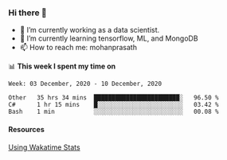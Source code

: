 ### Hi there 👋

- 🔭 I’m currently working as a data scientist.
- 🌱 I’m currently learning tensorflow, ML, and MongoDB
- 📫 How to reach me: mohanprasath

📊 **This week I spent my time on**
<!--START_SECTION:waka-->
```text
Week: 03 December, 2020 - 10 December, 2020

Other   35 hrs 34 mins  ████████████████████████░   96.50 % 
C#      1 hr 15 mins    █░░░░░░░░░░░░░░░░░░░░░░░░   03.42 % 
Bash    1 min           ░░░░░░░░░░░░░░░░░░░░░░░░░   00.08 % 
```
<!--END_SECTION:waka-->

#### Resources
[Using Wakatime Stats](https://github.com/marketplace/actions/waka-readme)
